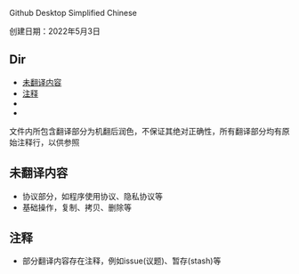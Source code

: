 

Github Desktop Simplified Chinese

创建日期：2022年5月3日



## Dir
- [未翻译内容](#未翻译内容)
- [注释](#注释)
- [](#)
- [](#)



文件内所包含翻译部分为机翻后润色，不保证其绝对正确性，所有翻译部分均有原始注释行，以供参照

## 未翻译内容

- 协议部分，如程序使用协议、隐私协议等
- 基础操作，复制、拷贝、删除等



## 注释

- 部分翻译内容存在注释，例如issue(议题)、暂存(stash)等

